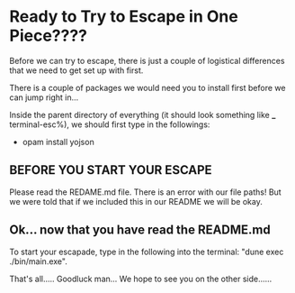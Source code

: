 # Ready to Try to Escape in One Piece????

Before we can try to escape, there is just a couple of logistical differences that we need to get set up with first.

There is a couple of packages we would need you to install first before we can jump right in...

Inside the parent directory of everything (it should look something like **\_** terminal-esc%), we should first type in the followings:

- opam install yojson

## BEFORE YOU START YOUR ESCAPE

Please read the REDAME.md file. There is an error with our file paths! But we were told that if we included this in our README we will be okay.

## Ok... now that you have read the README.md

To start your escapade, type in the following into the terminal:
"dune exec ./bin/main.exe".

That's all..... Goodluck man... We hope to see you on the other side......
